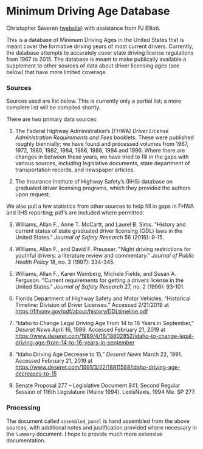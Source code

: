 # Minimum Driving Age Database
Christopher Severen ([website](https://cseveren.github.io)) with assistance from  PJ Elliott.

This is a database of Minimum Driving Ages in the United States that is meant cover the formative driving years of most current drivers. Currently, the database attempts to accurately cover state driving license regulations from 1967 to 2015. The database is meant to make publically available a supplement to other sources of data about driver licensing ages (see below) that have more limited coverage.

### Sources

Sources used are list below. This is currently only a partial list; a more complete list will be compiled shortly. 

There are two primary data sources:
1. The Federal Highway Administration’s (FHWA) *Driver License Administration Requirements and Fees* booklets. These were published roughly biennially; we have found and processed volumes from 1967, 1972, 1980, 1982, 1984, 1986, 1988, 1994 and 1996. Where there are changes in between these years, we have tried to fill in the gaps with various sources, including legislative documents, state department of transportation records, and newspaper articles. 

2. The Insurance Institute of Highway Safety’s (IIHS) database on graduated driver licensing programs, which they provided the authors upon request.

We also pull a few statistics from other sources to help fill in gaps in FHWA and IIHS reporting; pdf’s are included where permitted:

3. Williams, Allan F., Anne T. McCartt, and Laurel B. Sims. "History and current status of state graduated driver licensing (GDL) laws in the United States." *Journal of Safety Research* 56 (2016): 9-15.

4. Williams, Allan F., and David F. Preusser. "Night driving restrictions for youthful drivers: a literature review and commentary." *Journal of Public Health Policy* 18, no. 3 (1997): 334-345.

5. Williams, Allan F., Karen Weinberg, Michele Fields, and Susan A. Ferguson. "Current requirements for getting a drivers license in the United States." *Journal of Safety Research* 27, no. 2 (1996): 93-101.

6. Florida Department of Highway Safety and Motor Vehicles, “Historical Timeline: Division of Driver Licenses.” Accessed 2/21/2019 at https://flhsmv.gov/pdf/about/history/DDLtimeline.pdf

7. “Idaho to Change Legal Driving Age From 14 to 16 Years in September,” *Deseret News* April 16, 1989. Accessed February 21, 2019 at https://www.deseret.com/1989/4/16/18802852/idaho-to-change-legal-driving-age-from-14-to-16-years-in-september

8. “Idaho Driving Age Decrease to 15,” *Deseret News* March 22, 1991. Accessed February 21, 2019 at https://www.deseret.com/1991/3/22/18911588/idaho-driving-age-decreases-to-15

9. Senate Proposal 277 – Legislative Document 841, Second Regular Session of 116th Legislature (Maine 1994). LexisNexis, 1994 Me. SP 277.

### Processing

The document called `assembled_panel` is hand assembled from the above sources, with additional notes and justification provided where necessary in the `Summary` document. I hope to provide much more extensive documentation.
